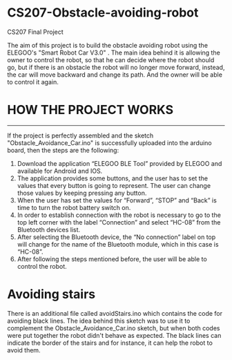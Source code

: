 # CS207-Obstacle-avoiding-robot
CS207 Final Project


The aim of this project is to build the obstacle avoiding robot using the ELEGOO's "Smart Robot Car V3.0" . The main idea behind it is allowing the owner to control the robot, so that he can decide where the
robot should go, but if there is an obstacle the robot will no longer move forward, instead, the car will move
backward and change its path. And the owner will be able to control it again.


# HOW THE PROJECT WORKS
_______________________________________________________________________________________

If the project is perfectly assembled and the sketch "Obstacle_Avoidance_Car.ino" is successfully uploaded into the 
arduino board, then the steps are the following:

1. Download the application “ELEGOO BLE Tool” provided by ELEGOO and available for Android and IOS.
2. The application provides some buttons, and the user has to set the values that every button is going to represent. The user can change those values by keeping pressing any button.
3. When the user has set the values for “Forward”, “STOP” and “Back”  is  time to turn the robot battery switch on.
4. In order to establish connection with the robot is necessary to go to the top left corner with the label “Connection” and select “HC-08” from the Bluetooth devices list.
5. After selecting the Bluetooth device, the “No connection” label on top will change for the name of the Bluetooth module, which in this case is “HC-08”.
6. After following the steps mentioned before, the user will be able to control the robot.



# Avoiding stairs
There is an additional file called avoidStairs.ino which contains the code for avoiding black lines. The idea behind this sketch was
to use it to complement the Obstacle_Avoidance_Car.ino sketch, but when both codes were put together the robot didn't behave as expected.
The black lines can indicate the border of the stairs and for instance, it can help the robot to avoid them.



